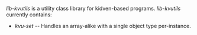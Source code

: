 _lib-kvutils_ is a utility class library for kidven-based programs. _lib-kvutils_ currently contains:

  * _kvu-set_ -- Handles an array-alike with a single object type per-instance.